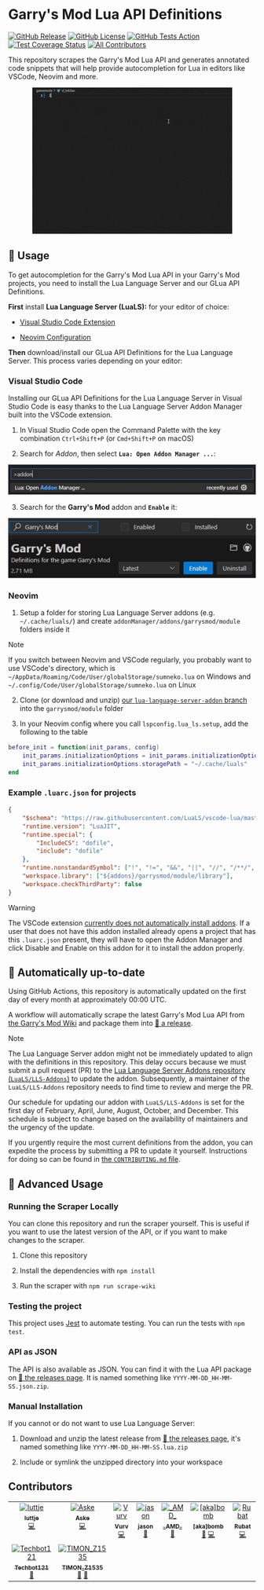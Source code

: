 # Garry's Mod Lua API Definitions

[![GitHub Release](https://img.shields.io/github/v/release/luttje/glua-api-snippets)](https://github.com/luttje/glua-api-snippets/releases)
[![GitHub License](https://img.shields.io/github/license/luttje/glua-api-snippets)](https://github.com/luttje/glua-api-snippets/blob/main/LICENSE)
[![GitHub Tests Action](https://github.com/luttje/glua-api-snippets/actions/workflows/tests.yml/badge.svg)](https://github.com/luttje/glua-api-snippets/actions/workflows/tests.yml)
[![Test Coverage Status](https://coveralls.io/repos/github/luttje/glua-api-snippets/badge.svg?branch=main)](https://coveralls.io/github/luttje/glua-api-snippets?branch=main)
[![All Contributors](https://img.shields.io/github/all-contributors/luttje/glua-api-snippets?color=ee8449&style=flat-square)](#contributors)

This repository scrapes the Garry's Mod Lua API and generates annotated code snippets that will help provide autocompletion for Lua in editors like VSCode, Neovim and more.

<div align="center">

![VSCode showing autocomplete options from the GLua API while typing code with EmmyLua](docs/demo-autocompletion.gif)

</div>

## 🔨 Usage

To get autocompletion for the Garry's Mod Lua API in your Garry's Mod projects, you need to install the Lua Language Server and our GLua API Definitions.

**First** install **Lua Language Server (LuaLS):** for your editor of choice:

  * [Visual Studio Code Extension](https://marketplace.visualstudio.com/items?itemName=sumneko.lua)
  
  * [Neovim Configuration](https://github.com/neovim/nvim-lspconfig/blob/master/doc/configs.md#lua_ls)
  
**Then** download/install our GLua API Definitions for the Lua Language Server. This process varies depending on your editor:

### Visual Studio Code

Installing our GLua API Definitions for the Lua Language Server in Visual Studio Code is easy thanks to the Lua Language Server Addon Manager built into the VSCode extension.

1. In Visual Studio Code open the Command Palette with the key combination `Ctrl+Shift+P` (or `Cmd+Shift+P` on macOS)

2. Search for *Addon*, then select **`Lua: Open Addon Manager ...`**:

<div align="center">

![VSCode editor command suggestion showing: Lua: Open Addon Manager ...](docs/lls-addon-manager-command.jpg)

</div>

3. Search for the **Garry's Mod** addon and **`Enable`** it:

<div align="center">

![Lua Language Server Addon Manager showing the Garry's Mod addon](docs/lls-addon-manager-gmod.jpg)

</div>

### Neovim

1. Setup a folder for storing Lua Language Server addons (e.g. `~/.cache/luals/`) and create `addonManager/addons/garrysmod/module` folders inside it

> [!NOTE]
>
> If you switch between Neovim and VSCode regularly, you probably want to use VSCode's directory, which is `~/AppData/Roaming/Code/User/globalStorage/sumneko.lua` on Windows and `~/.config/Code/User/globalStorage/sumneko.lua` on Linux

2. Clone (or download and unzip) [our `lua-language-server-addon` branch](https://github.com/luttje/glua-api-snippets/tree/lua-language-server-addon) into the `garrysmod/module` folder

3. In your Neovim config where you call `lspconfig.lua_ls.setup`, add the following to the table

```lua
before_init = function(init_params, config)
    init_params.initializationOptions = init_params.initializationOptions or {}
    init_params.initializationOptions.storagePath = "~/.cache/luals"
end
```

### Example `.luarc.json` for projects

```json
{
    "$schema": "https://raw.githubusercontent.com/LuaLS/vscode-lua/master/setting/schema.json",
    "runtime.version": "LuaJIT",
    "runtime.special": {
        "IncludeCS": "dofile",
        "include": "dofile"
    },
    "runtime.nonstandardSymbol": ["!", "!=", "&&", "||", "//", "/**/", "continue"],
    "workspace.library": ["${addons}/garrysmod/module/library"],
    "workspace.checkThirdParty": false
}
```

> [!WARNING]
>
> The VSCode extension [currently does not automatically install addons](https://github.com/LuaLS/vscode-lua/issues/159). If a user that does not have this addon installed already opens a project that has this `.luarc.json` present, they will have to open the Addon Manager and click Disable and Enable on this addon for it to install the addon properly.

## 📅 Automatically up-to-date

Using GitHub Actions, this repository is automatically updated on the first day of every month at approximately 00:00 UTC.

A workflow will automatically scrape the latest Garry's Mod Lua API from [the Garry's Mod Wiki](https://wiki.facepunch.com/gmod/) and package them into [🔗 a release](https://github.com/luttje/glua-api-snippets/releases).

> [!NOTE]
>
> The Lua Language Server addon might not be immediately updated to align with the definitions in this repository. This delay occurs because we must submit a pull request (PR) to the [Lua Language Server Addons repository (`LuaLS/LLS-Addons`)](https://github.com/LuaLS/LLS-Addons) to update the addon. Subsequently, a maintainer of the `LuaLS/LLS-Addons` repository needs to find time to review and merge the PR.
>
> Our schedule for updating our addon with `LuaLS/LLS-Addons` is set for the first day of February, April, June, August, October, and December.
> This schedule is subject to change based on the availability of maintainers and the urgency of the update.
>
> If you urgently require the most current definitions from the addon, you can expedite the process by submitting a PR to update it yourself. Instructions for doing so can be found in [the `CONTRIBUTING.md` file](https://github.com/luttje/glua-api-snippets/blob/main/CONTRIBUTING.md#updating-the-addon-for-lua-language-server).

## 🤖 Advanced Usage

### Running the Scraper Locally

You can clone this repository and run the scraper yourself. This is useful if you want to use the latest version of the API, or if you want to make changes to the scraper.

1. Clone this repository

2. Install the dependencies with `npm install`

3. Run the scraper with `npm run scrape-wiki`

### Testing the project

This project uses [Jest](https://jestjs.io/) to automate testing. You can run the tests with `npm test`.

### API as JSON

The API is also available as JSON. You can find it with the Lua API package on [🔗 the releases page](https://github.com/luttje/glua-api-snippets/releases). It is named something like `YYYY-MM-DD_HH-MM-SS.json.zip`.

### Manual Installation

If you cannot or do not want to use Lua Language Server:

1. Download and unzip the latest release from [🔗 the releases page](https://github.com/luttje/glua-api-snippets/releases), it's named something like `YYYY-MM-DD_HH-MM-SS.lua.zip`

2. Include or symlink the unzipped directory into your workspace

## Contributors

<!-- ALL-CONTRIBUTORS-LIST:START - Do not remove or modify this section -->
<!-- prettier-ignore-start -->
<!-- markdownlint-disable -->
<table>
  <tbody>
    <tr>
      <td align="center" valign="top" width="14.28%"><a href="https://github.com/luttje"><img src="https://avatars.githubusercontent.com/u/2738114?v=4?s=100" width="100px;" alt="luttje"/><br /><sub><b>luttje</b></sub></a><br /><a href="#code-luttje" title="Code">💻</a></td>
      <td align="center" valign="top" width="14.28%"><a href="https://github.com/aske02"><img src="https://avatars.githubusercontent.com/u/45128441?v=4?s=100" width="100px;" alt="Aske"/><br /><sub><b>Aske</b></sub></a><br /><a href="#code-aske02" title="Code">💻</a></td>
      <td align="center" valign="top" width="14.28%"><a href="https://vurv78.github.io/"><img src="https://avatars.githubusercontent.com/u/56230599?v=4?s=100" width="100px;" alt="Vurv"/><br /><sub><b>Vurv</b></sub></a><br /><a href="#code-Vurv78" title="Code">💻</a></td>
      <td align="center" valign="top" width="14.28%"><a href="https://github.com/yogwoggf"><img src="https://avatars.githubusercontent.com/u/100450992?v=4?s=100" width="100px;" alt="jason"/><br /><sub><b>jason</b></sub></a><br /><a href="#ideas-yogwoggf" title="Ideas, Planning, & Feedback">🤔</a></td>
      <td align="center" valign="top" width="14.28%"><a href="https://blog.amd-nick.me"><img src="https://avatars.githubusercontent.com/u/9200174?v=4?s=100" width="100px;" alt="_AMD_"/><br /><sub><b>_AMD_</b></sub></a><br /><a href="#bug-AMD-NICK" title="Bug reports">🐛</a></td>
      <td align="center" valign="top" width="14.28%"><a href="https://github.com/b0mbie"><img src="https://avatars.githubusercontent.com/u/69766525?v=4?s=100" width="100px;" alt="[aka]bomb"/><br /><sub><b>[aka]bomb</b></sub></a><br /><a href="#bug-b0mbie" title="Bug reports">🐛</a> <a href="#code-b0mbie" title="Code">💻</a></td>
      <td align="center" valign="top" width="14.28%"><a href="http://steamcommunity.com/id/Robotboy655"><img src="https://avatars.githubusercontent.com/u/3299036?v=4?s=100" width="100px;" alt="Rubat"/><br /><sub><b>Rubat</b></sub></a><br /><a href="#code-robotboy655" title="Code">💻</a></td>
    </tr>
    <tr>
      <td align="center" valign="top" width="14.28%"><a href="https://github.com/Techbot121"><img src="https://avatars.githubusercontent.com/u/3000604?v=4?s=100" width="100px;" alt="Techbot121"/><br /><sub><b>Techbot121</b></sub></a><br /><a href="#bug-Techbot121" title="Bug reports">🐛</a></td>
      <td align="center" valign="top" width="14.28%"><a href="https://github.com/TIMONz1535"><img src="https://avatars.githubusercontent.com/u/7351599?v=4?s=100" width="100px;" alt="TIMON_Z1535"/><br /><sub><b>TIMON_Z1535</b></sub></a><br /><a href="#ideas-TIMONz1535" title="Ideas, Planning, & Feedback">🤔</a> <a href="#bug-TIMONz1535" title="Bug reports">🐛</a></td>
    </tr>
  </tbody>
</table>

<!-- markdownlint-restore -->
<!-- prettier-ignore-end -->

<!-- ALL-CONTRIBUTORS-LIST:END -->
